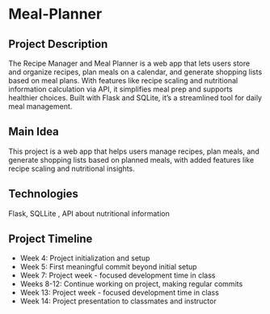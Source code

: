 # Meal-Planner
## Project Description
The Recipe Manager and Meal Planner is a web app that lets users store and organize recipes, plan meals on a calendar, and generate shopping lists based on meal plans. With features like recipe scaling and nutritional information calculation via API, it simplifies meal prep and supports healthier choices. Built with Flask and SQLite, it’s a streamlined tool for daily meal management.
## Main Idea
This project is a web app that helps users manage recipes, plan meals, and generate shopping lists based on planned meals, with added features like recipe scaling and nutritional insights.
## Technologies
Flask, SQLLite , API about nutritional information
## Project Timeline
- Week 4: Project initialization and setup
- Week 5: First meaningful commit beyond initial setup
- Week 7: Project week - focused development time in class
- Weeks 8-12: Continue working on project, making regular commits
- Week 13: Project week - focused development time in class
- Week 14: Project presentation to classmates and instructor